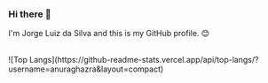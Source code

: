 ### Hi there 👋

I'm Jorge Luiz da Silva and this is my GitHub profile. 😊 

<br />
![Top Langs](https://github-readme-stats.vercel.app/api/top-langs/?username=anuraghazra&layout=compact)
